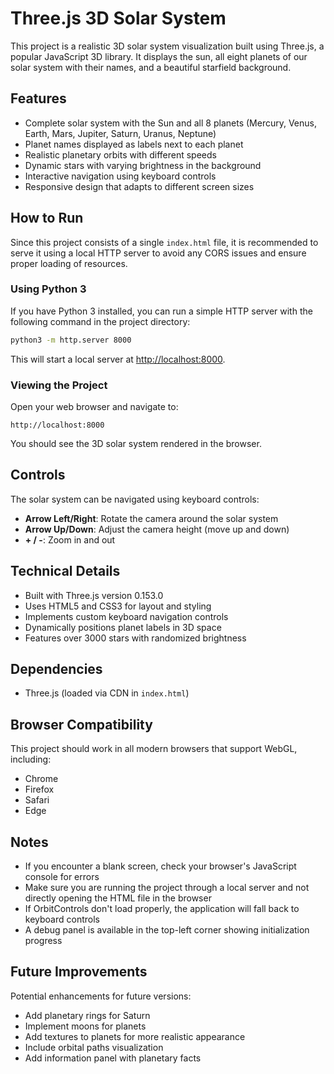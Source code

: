 # Three.js 3D Solar System

This project is a realistic 3D solar system visualization built using Three.js, a popular JavaScript 3D library. It displays the sun, all eight planets of our solar system with their names, and a beautiful starfield background.

## Features

- Complete solar system with the Sun and all 8 planets (Mercury, Venus, Earth, Mars, Jupiter, Saturn, Uranus, Neptune)
- Planet names displayed as labels next to each planet
- Realistic planetary orbits with different speeds
- Dynamic stars with varying brightness in the background
- Interactive navigation using keyboard controls
- Responsive design that adapts to different screen sizes

## How to Run

Since this project consists of a single `index.html` file, it is recommended to serve it using a local HTTP server to avoid any CORS issues and ensure proper loading of resources.

### Using Python 3

If you have Python 3 installed, you can run a simple HTTP server with the following command in the project directory:

```bash
python3 -m http.server 8000
```

This will start a local server at [http://localhost:8000](http://localhost:8000).

### Viewing the Project

Open your web browser and navigate to:

```
http://localhost:8000
```

You should see the 3D solar system rendered in the browser.

## Controls

The solar system can be navigated using keyboard controls:

- **Arrow Left/Right**: Rotate the camera around the solar system
- **Arrow Up/Down**: Adjust the camera height (move up and down)
- **+ / -**: Zoom in and out

## Technical Details

- Built with Three.js version 0.153.0
- Uses HTML5 and CSS3 for layout and styling
- Implements custom keyboard navigation controls
- Dynamically positions planet labels in 3D space
- Features over 3000 stars with randomized brightness

## Dependencies

- Three.js (loaded via CDN in `index.html`)

## Browser Compatibility

This project should work in all modern browsers that support WebGL, including:
- Chrome
- Firefox
- Safari
- Edge

## Notes

- If you encounter a blank screen, check your browser's JavaScript console for errors
- Make sure you are running the project through a local server and not directly opening the HTML file in the browser
- If OrbitControls don't load properly, the application will fall back to keyboard controls
- A debug panel is available in the top-left corner showing initialization progress

## Future Improvements

Potential enhancements for future versions:
- Add planetary rings for Saturn
- Implement moons for planets
- Add textures to planets for more realistic appearance
- Include orbital paths visualization
- Add information panel with planetary facts
